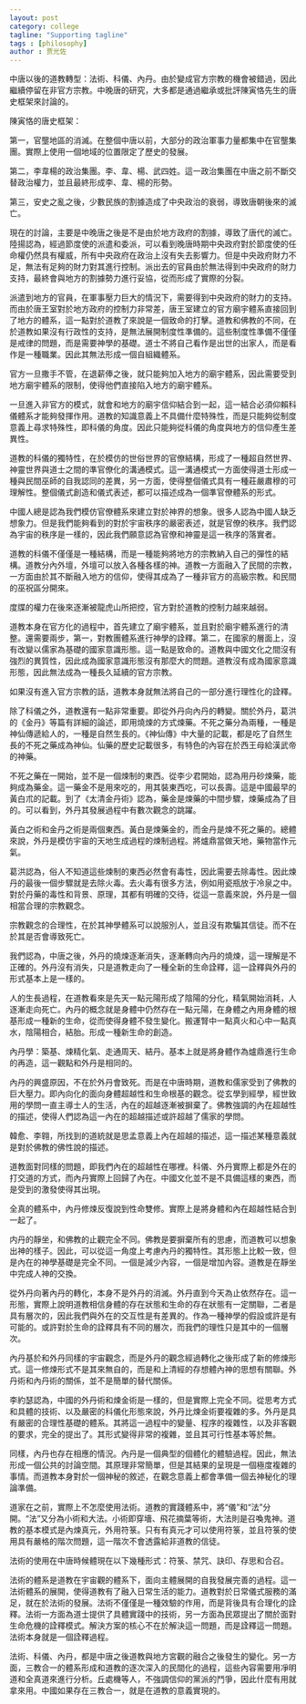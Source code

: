 ```yaml
---
layout: post
category: college
tagline: "Supporting tagline"
tags : [philosophy]
author : 贾光佐
---
```


中唐以後的道教轉型：法術、科儀、內丹。由於變成官方宗教的機會被錯過，因此繼續停留在非官方宗教。中晚唐的研究，大多都是通過繼承或批評陳寅恪先生的唐史框架來討論的。

陳寅恪的唐史框架：

第一，官壟地區的消滅。在整個中唐以前，大部分的政治軍事力量都集中在官壟集團。實際上使用一個地域的位置限定了歷史的發展。

第二，李韋楊的政治集團。李、韋、楊、武四姓。這一政治集團在中唐之前不斷交替政治權力，並且最終形成李、韋、楊的形勢。

第三，安史之亂之後，少數民族的割據造成了中央政治的衰弱，導致唐朝後來的滅亡。

現在的討論，主要是中晚唐之後是不是由於地方政府的割據，導致了唐代的滅亡。陸揚認為，經過節度使的派遣和委派，可以看到晚唐時期中央政府對於節度使的任命權仍然具有權威，所有中央政府在政治上沒有失去影響力。但是中央政府財力不足，無法有足夠的財力對其進行控制。派出去的官員由於無法得到中央政府的財力支持，最終會與地方的割據勢力進行妥協，從而形成了實際的分裂。

派遣到地方的官員，在軍事壓力巨大的情況下，需要得到中央政府的財力的支持。而由於唐王室對於地方政府的控制力非常差，唐王室建立的官方廟宇體系直接回到了地方的體系，這一點對於道教了來說是一個致命的打擊。道教和佛教的不同，在於道教如果沒有行政性的支持，是無法展開制度性準備的。這些制度性準備不僅僅是戒律的問題，而是需要神學的基礎。道士不將自己看作是出世的出家人，而是看作是一種職業。因此其無法形成一個自組織體系。

官方一旦撒手不管，在退薪俸之後，就只能夠加入地方的廟宇體系，因此需要受到地方廟宇體系的限制，使得他們直接陷入地方的廟宇體系。

一旦進入非官方的模式，就會和地方的廟宇信仰結合到一起，這一結合必須仰賴科儀體系才能夠發揮作用。道教的知識意義上不具備什麼特殊性，而是只能夠從制度意義上尋求特殊性，即科儀的角度。因此只能夠從科儀的角度與地方的信仰產生差異性。

道教的科儀的獨特性，在於模仿的世俗世界的官僚結構，形成了一種超自然世界、神靈世界與道士之間的準官僚化的溝通模式。這一溝通模式一方面使得道士形成一種與民間巫師的自我認同的差異，另一方面，使得整個儀式具有一種莊嚴肅穆的可理解性。整個儀式創造和儀式表述，都可以描述成為一個準官僚體系的形式。

中國人總是認為我們模仿官僚體系來建立對於神界的想象。很多人認為中國人缺乏想象力。但是我們能夠看到的對於宇宙秩序的嚴密表述，就是官僚的秩序。我們認為宇宙的秩序是一樣的，因此我們願意認為官僚和神靈是這一秩序的落實者。

道教的科儀不僅僅是一種結構，而是一種能夠將地方的宗教納入自己的彈性的結構。道教分內外壇，外壇可以放入各種各樣的神。道教一方面融入了民間的宗教，一方面由於其不斷融入地方的信仰，使得其成為了一種非官方的高級宗教。和民間的巫祝區分開來。

度牒的權力在後來逐漸被龍虎山所把控，官方對於道教的控制力越來越弱。

道教本身在官方化的過程中，首先建立了廟宇體系，並且對於廟宇體系進行的清整。還需要兩步，第一，對教團體系進行神學的詮釋。第二，在國家的層面上，沒有改變以儒家為基礎的國家意識形態。這一點是致命的。道教與中國文化之間沒有強烈的異質性，因此成為國家意識形態沒有那麼大的問題。道教沒有成為國家意識形態，因此無法成為一種長久延續的官方宗教。

如果沒有進入官方宗教的話，道教本身就無法將自己的一部分進行理性化的詮釋。

除了科儀之外，道教還有一點非常重要。即從外丹向內丹的轉變。關於外丹，葛洪的《金丹》等篇有詳細的論述，即用燒煉的方式煉藥。不死之藥分為兩種，一種是神仙傳遞給人的，一種是自然生長的。《神仙傳》中大量的記載，都是吃了自然生長的不死之藥成為神仙。仙藥的歷史記載很多，有特色的內容在於西王母給漢武帝的神藥。

不死之藥在一開始，並不是一個煉制的東西。從李少君開始，認為用丹砂煉藥，能夠成為藥金。這一藥金不是用來吃的，用其裝東西吃，可以長壽。這是中國最早的黃白朮的記載。到了《太清金丹術》認為，藥金是煉藥的中間步驟，煉藥成為了目的。可以看到，外丹其發展過程中有數次觀念的跳躍。

黃白之術和金丹之術是兩個東西。黃白是煉藥金的，而金丹是煉不死之藥的。總體來說，外丹是模仿宇宙的天地生成過程的煉制過程。將爐鼎當做天地，藥物當作元氣。

葛洪認為，俗人不知道這些煉制的東西必然會有毒性，因此需要去除毒性。因此煉丹的最後一個步驟就是去除火毒。去火毒有很多方法，例如用瓷瓶放于冷泉之中。對於丹藥的毒性和背景、原理，其都有明確的交待，從這一意義來說，外丹是一個相當合理的宗教觀念。

宗教觀念的合理性，在於其神學體系可以說服別人，並且沒有欺騙其信徒。而不在於其是否會導致死亡。

我們認為，中唐之後，外丹的燒煉逐漸消失，逐漸轉向內丹的燒煉，這一理解是不正確的。外丹沒有消失，只是道教走向了一種全新的生命詮釋，這一詮釋與外丹的形式基本上是一樣的。

人的生長過程，在道教看來是先天一點元陽形成了陰陽的分化，精氣開始消耗，人逐漸走向死亡。內丹的概念就是身體中仍然存在一點元陽，在身體之內用身體的根基形成一種新的生命，從而使得身體不發生變化。搬運腎中一點真火和心中一點真水，陰陽相合，結胎。形成一種新生命的創造。

內丹學：築基、煉精化氣、走通周天、結丹。基本上就是將身體作為爐鼎進行生命的再造，這一觀點和外丹是相同的。

內丹的興盛原因，不在於外丹會致死。而是在中唐時期，道教和儒家受到了佛教的巨大壓力。即內向化的面向身體超越性和生命根基的觀念。從玄學到經學，經世致用的學問一直主導士人的生活，內在的超越逐漸被摒棄了。佛教強調的內在超越性的描述，使得人們認為這一內在的超越描述或許超越了儒家的學問。

韓愈、李翱，所找到的道統就是思孟意義上內在超越的描述，這一描述某種意義就是對於佛教的佛性說的描述。

道教面對同樣的問題，即我們內在的超越性在哪裡。科儀、外丹實際上都是外在的打交道的方式，而內丹實際上回歸了內在。中國文化並不是不具備這樣的東西，而是受到的激發使得其出現。

全真的體系中，內丹修煉反復說到性命雙修。實際上是將身體和內在超越性結合到一起了。

内丹的靜坐，和佛教的止觀完全不同。佛教是要摒棄所有的思慮，而道教可以想象出神的樣子。因此，可以從這一角度上考慮內丹的獨特性。其形態上比較一致，但是內在的神學基礎是完全不同。一個是減少內容，一個是增加內容。道教是在靜坐中完成人神的交換。

從外丹向著內丹的轉化，本身不是外丹的消滅。外丹直到今天為止依然存在。這一形態，實際上說明道教相信身體的存在狀態和生命的存在狀態有一定關聯，二者是具有層次的，因此我們與外在的交互性是有差異的。作為一種神學的假設或許是有可能的。或許對於生命的詮釋具有不同的層次，而我們的理性只是其中的一個層次。

內丹基於和外丹同樣的宇宙觀念，而是外丹的觀念經過轉化之後形成了新的修煉形式。這一修煉形式不是其來無自的，而是和上清經的存想體內神的思想有關聯。外丹術和內丹術的關係，並不是簡單的替代關係。

李約瑟認為，中國的外丹術和煉金術是一樣的，但是實際上完全不同。從思考方式和具體的技術、以及嚴密的科儀化形態來說，外丹比煉金術要複雜的多。外丹是具有嚴密的合理性基礎的體系。其將這一過程中的變量、程序的複雜性，以及非客觀的要求，完全的提出了。其形式變得非常的複雜，並且其可行性基本等於無。

同樣，內丹也存在相應的情況。內丹是一個典型的個體化的體驗過程。因此，無法形成一個公共的討論空間。其原理非常簡單，但是其結果的呈現是一個極度複雜的事情。而道教本身對於一個神秘的敘述，在觀念意義上都會準備一個去神秘化的理論準備。

道家在之前，實際上不怎麼使用法術。道教的實踐體系中，將“儀”和“法”分開。“法”又分為小術和大法。小術即穿墻、飛花摘葉等術，大法則是召喚鬼神。道教的基本模式是內煉真元，外用符箓。只有有真元才可以使用符箓，並且符箓的使用具有嚴格的階次問題，這一階次不會透露給非道教的信徒。

法術的使用在中唐時候體現在以下幾種形式：符箓、禁咒、訣印、存思和合召。

法術的體系是道教在宇宙觀的體系下，面向主體展開的自我發展完善的過程。這一法術體系的展開，使得道教有了融入日常生活的能力。道教對於日常儀式服務的滿足，就在於法術的發展。法術不僅僅是一種效驗的作用，而是背後具有合理化的詮釋。法術一方面為道士提供了具體實踐中的技術，另一方面為民眾提出了關於面對生命危機的詮釋模式。解決方案的核心不在於解決這一問題，而是詮釋這一問題。法術本身就是一個詮釋過程。

法術、科儀、內丹，都是中唐之後道教與地方宮觀的融合之後發生的變化。另一方面，三教合一的體系形成和道教的逐次深入的民間化的過程，這些內容需要用凈明道和全真道來進行分析。丘處機等人，不強調信仰的黨派的鬥爭，因此什麼有用就拿來用。中國如果存在三教合一，就是在道教的意義實現的。